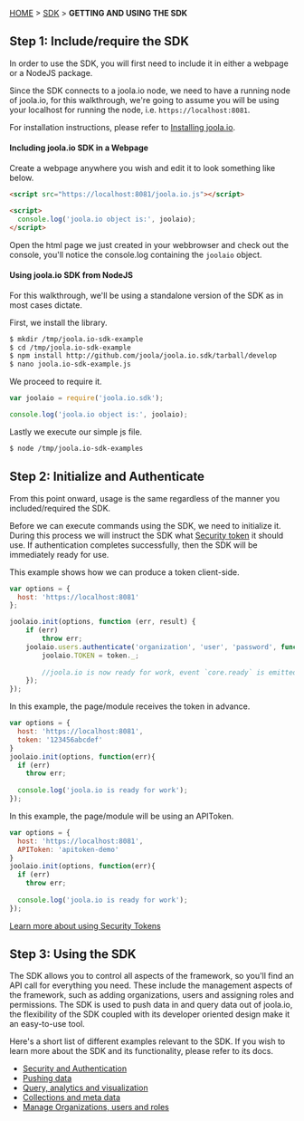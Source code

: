 [HOME](Home) > [SDK](sdk) > **GETTING AND USING THE SDK**

## Step 1: Include/require the SDK
In order to use the SDK, you will first need to include it in either a webpage or a NodeJS package.  

Since the SDK connects to a joola.io node, we need to have a running node of joola.io, for this walkthrough, 
we're going to assume you will be using your localhost for running the node, i.e. `https://localhost:8081`. 

For installation instructions, please refer to [Installing joola.io](install-joola.io).

#### Including joola.io SDK in a Webpage

Create a webpage anywhere you wish and edit it to look something like below.

```html
<script src="https://localhost:8081/joola.io.js"></script>

<script>
  console.log('joola.io object is:', joolaio);
</script>
```

Open the html page we just created in your webbrowser and check out the console, 
you'll notice the console.log containing the `joolaio` object.

#### Using joola.io SDK from NodeJS
For this walkthrough, we'll be using a standalone version of the SDK as in most cases dictate. 

First, we install the library.
```bash
$ mkdir /tmp/joola.io-sdk-example
$ cd /tmp/joola.io-sdk-example
$ npm install http://github.com/joola/joola.io.sdk/tarball/develop
$ nano joola.io-sdk-example.js
```

We proceed to require it.
```js
var joolaio = require('joola.io.sdk');

console.log('joola.io object is:', joolaio);
```

Lastly we execute our simple js file.
```bash
$ node /tmp/joola.io-sdk-examples
```

## Step 2: Initialize and Authenticate
From this point onward, usage is the same regardless of the manner you included/required the SDK.

Before we can execute commands using the SDK, we need to initialize it.
During this process we will instruct the SDK what [Security token](security-and-authentication) it should use. If 
authentication completes successfully, then the SDK will be immediately ready for use.

This example shows how we can produce a token client-side.
```js
var options = {
  host: 'https://localhost:8081'
};

joolaio.init(options, function (err, result) {
    if (err)
        throw err;
    joolaio.users.authenticate('organization', 'user', 'password', function (err, token) {
        joolaio.TOKEN = token._;
        
        //joola.io is now ready for work, event `core.ready` is emitted
    });
});
```

In this example, the page/module receives the token in advance.
```js
var options = {
  host: 'https://localhost:8081',
  token: '123456abcdef'
}
joolaio.init(options, function(err){
  if (err)
    throw err;
    
  console.log('joola.io is ready for work');
});
```

In this example, the page/module will be using an APIToken.
```js
var options = {
  host: 'https://localhost:8081',
  APIToken: 'apitoken-demo'
}
joolaio.init(options, function(err){
  if (err)
    throw err;
    
  console.log('joola.io is ready for work');
});
```

[Learn more about using Security Tokens](security-and-authentication)

## Step 3: Using the SDK
The SDK allows you to control all aspects of the framework, so you'll find an API call for everything you need. 
These include the management aspects of the framework, such as adding organizations, users and assigning roles and permissions.
  The SDK is used to push data in and query data out of joola.io, the flexibility of the SDK coupled with its developer oriented design make it an easy-to-use tool. 

Here's a short list of different examples relevant to the SDK. If you wish to learn more about the SDK and its functionality, please refer to its docs.

- [Security and Authentication](security-and-authentication)
- [Pushing data](pushing-data)
- [Query, analytics and visualization](https://github.com/joola/joola.io/wiki/sdk-api-documentation#joolaioviz)
- [Collections and meta data](collections)
- [Manage Organizations, users and roles](basic-concepts)